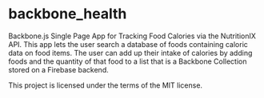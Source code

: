 # backbone_health
Backbone.js Single Page App for Tracking Food Calories via the NutritionIX API.
This app lets the user search a database of foods containing caloric data on food items. The user can add up their intake of calories 
by adding foods and the quantity of that food to a list that is a Backbone Collection stored on a Firebase backend.



This project is licensed under the terms of the MIT license.
